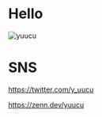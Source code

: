 
# Hello
![yuucu](https://count.getloli.com/get/@yuucu)


# SNS

https://twitter.com/y_uucu

https://zenn.dev/yuucu
